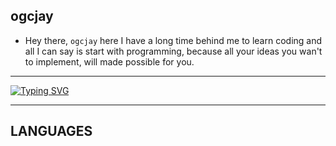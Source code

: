 ## ogcjay

- Hey there, `ogcjay` here I have a long time behind me to learn coding and all I can say is start with programming, because all your ideas you wan't to implement, will made possible for you.

---

<a href="https://git.io/typing-svg"><img src="https://readme-typing-svg.demolab.com?font=Fira+Code&size=25&pause=1000&color=29D0F7&width=435&lines=a+developer+with+passion" alt="Typing SVG" /></a>

---

## LANGUAGES

